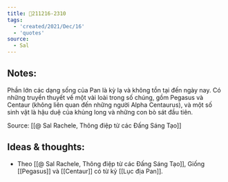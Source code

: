 ```yaml
---
title: 💬211216-2310
tags:
  - 'created/2021/Dec/16'
  - 'quotes'
source:
  - Sal
---
```


## Notes:
Phần lớn các dạng sống của Pan là kỳ lạ và không tồn tại đến ngày nay. Có những truyền thuyết về một vài loài trong số chúng, gồm Pegasus và Centaur (không liên quan đến những người Alpha Centaurus), và một số sinh vật là hậu duệ của khủng long và những con bò sát đầu tiên.

Source: [[@ Sal Rachele, Thông điệp từ các Đấng Sáng Tạo]]

## Ideas & thoughts:
- Theo [[@ Sal Rachele, Thông điệp từ các Đấng Sáng Tạo]], Giống [[Pegasus]] và [[Centaur]] có từ kỷ [[Lục địa Pan]].